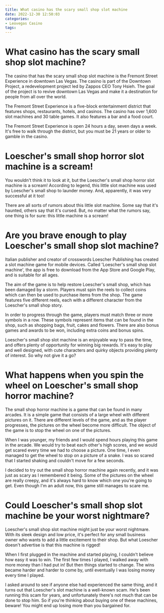 ```yaml
---
title: What casino has the scary small shop slot machine
date: 2022-12-30 12:50:03
categories:
- Leovegas Casino
tags:
---
```



#  What casino has the scary small shop slot machine?

The casino that has the scary small shop slot machine is the Fremont Street Experience in downtown Las Vegas. The casino is part of the Downtown Project, a redevelopment project led by Zappos CEO Tony Hsieh. The goal of the project is to revive downtown Las Vegas and make it a destination for people from all over the world.

The Fremont Street Experience is a five-block entertainment district that features shops, restaurants, hotels, and casinos. The casino has over 1,600 slot machines and 30 table games. It also features a bar and a food court.

The Fremont Street Experience is open 24 hours a day, seven days a week. It's free to walk through the district, but you must be 21 years or older to gamble in the casino.

#  Loescher's small shop horror slot machine is a scream!

You wouldn't think it to look at it, but the Loescher's small shop horror slot machine is a scream! According to legend, this little slot machine was used by Loescher's small shop to launder money. And, apparently, it was very successful at it too!

There are all sorts of rumors about this little slot machine. Some say that it's haunted, others say that it's cursed. But, no matter what the rumors say, one thing is for sure: this little machine is a scream!

#  Are you brave enough to play Loescher's small shop slot machine?

Italian publisher and creator of crosswords Loescher Publishing has created a slot machine game for mobile devices. Called 'Loescher's small shop slot machine', the app is free to download from the App Store and Google Play, and is suitable for all ages.

The aim of the game is to help restore Loescher's small shop, which has been damaged by a storm. Players must spin the reels to collect coins which can then be used to purchase items from the shop. The game features five different reels, each with a different character from the Loescher's small shop story.

In order to progress through the game, players must match three or more symbols in a row. These symbols represent items that can be found in the shop, such as shopping bags, fruit, cakes and flowers. There are also bonus games and awards to be won, including extra coins and bonus spins.

Loescher's small shop slot machine is an enjoyable way to pass the time, and offers plenty of opportunity for winning big rewards. It's easy to play and well designed, with cute characters and quirky objects providing plenty of interest. So why not give it a go?

#  What happens when you spin the wheel on Loescher's small shop horror machine?

The small shop horror machine is a game that can be found in many arcades. It is a simple game that consists of a large wheel with different pictures on it. There are different levels of the game, and as the player progresses, the pictures on the wheel become more difficult. The object of the game is to stop the wheel on one of the pictures.

When I was younger, my friends and I would spend hours playing this game in the arcade. We would try to beat each other's high scores, and we would get scared every time we had to choose a picture. One time, I even managed to get the wheel to stop on a picture of a snake. I was so scared that I started shaking and couldn't move for a few seconds.

I decided to try out the small shop horror machine again recently, and it was just as scary as I remembered it being. Some of the pictures on the wheel are really creepy, and it's always hard to know which one you're going to get. Even though I'm an adult now, this game still manages to scare me.

#  Could Loescher's small shop slot machine be your worst nightmare?

Loescher's small shop slot machine might just be your worst nightmare. With its sleek design and low price, it's perfect for any small business owner who wants to add a little excitement to their shop. But what Loescher doesn't advertise is that this machine is rigged!

When I first plugged in the machine and started playing, I couldn't believe how easy it was to win. The first few times I played, I walked away with more money than I had put in! But then things started to change. The wins became harder and harder to come by, until eventually I was losing money every time I played.

I asked around to see if anyone else had experienced the same thing, and it turns out that Loescher's slot machine is a well-known scam. He's been running this scam for years, and unfortunately there's not much that can be done to stop him. So if you're thinking about buying one of these machines, beware! You might end up losing more than you bargained for.